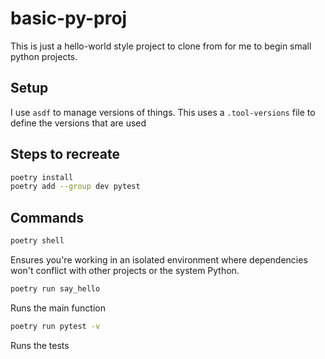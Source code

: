 # basic-py-proj

This is just a hello-world style project to clone from for me to begin small python projects.

## Setup
I use `asdf` to manage versions of things. This uses a `.tool-versions` file to define the versions that are used


## Steps to recreate

```bash
poetry install
poetry add --group dev pytest
```

## Commands

```bash
poetry shell
```
Ensures you're working in an isolated environment where dependencies won't conflict with other projects or the system Python.

```bash
poetry run say_hello
```
Runs the main function

```bash
poetry run pytest -v
```
Runs the tests
